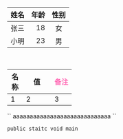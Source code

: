| 姓名     | 年龄| 性别|
|:--------|---------:|:-------:|
| 张三| 18| 女      |
| 小明| 23| 男      |
<table>
    <thead>
        <tr>
            <th style="width:20px">名称</th>
            <th style="width:50px">值</th>
            <th><font color="Hotpink">备注</th>
        </tr>
    </thead>
    <tbody>
    <tr>
                <td>1</td>
                <td>2</td>
                <td>3</td>
            </tr>
       <!-- 省略 tbody 内容 -->
    </tbody>
</table>
``
aaaaaaaaaaaaaaaaaaaaaaaaaaaaa
``


```
public staitc void main

```
